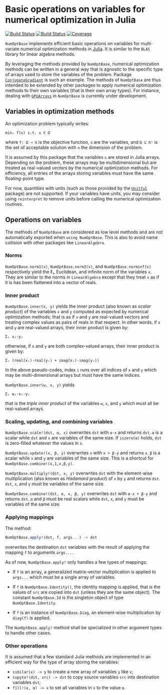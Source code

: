 # Basic operations on variables for numerical optimization in Julia

[![Build Status](https://github.com/emmt/NumOptBase.jl/actions/workflows/CI.yml/badge.svg?branch=main)](https://github.com/emmt/NumOptBase.jl/actions/workflows/CI.yml?query=branch%3Amain)
[![Build Status](https://ci.appveyor.com/api/projects/status/github/emmt/NumOptBase.jl?svg=true)](https://ci.appveyor.com/project/emmt/NumOptBase-jl)
[![Coverage](https://codecov.io/gh/emmt/NumOptBase.jl/branch/main/graph/badge.svg)](https://codecov.io/gh/emmt/NumOptBase.jl)

`NumOptBase` implements efficient basic operations on variables for
multi-variate numerical optimization methods in [Julia](https://julialang.org).
It is similar to the `BLAS` library for linear algebra methods.

By leveraging the methods provided by `NumOptBase`, numerical optimization
methods can be written in a general way that is agnostic to the specific type
of arrays used to store the variables of the problem. Package
[`ConjugateGradient`](https://github.com/emmt/ConjugateGradient.jl) is such an
example. The methods of `NumOptBase` are thus intended to be extended by other
packages to apply numerical optimization methods to their own variables (that
is their own array types). For instance, dealing with
[`GPUArrays`](https://github.com/JuliaGPU/GPUArrays.jl) in `NumOptBase` is
currently under development.


## Variables in optimization methods

An optimization problem typically writes:

    minₓ f(x) s.t. x ∈ Ω

where `f: Ω → ℝ` is the objective function, `x` are the variables, and `Ω ⊆ ℝⁿ`
is the set of acceptable solution with `n` the dimension of the problem.

It is assumed by this package that the variables `x` are stored in Julia
arrays. Depending on the problem, these arrays may be multidimensional but are
treated as real-valued *vectors* by the numerical optimization methods. For
efficiency, all entries of the arrays storing variables must have the same
floating-point type.

For now, quantities with units (such as those provided by the
[`Unitful`](https://github.com/PainterQubits/Unitful.jl) package) are not
supported. If your variables have units, you may consider using `reinterpret`
to remove units before calling the numerical optimization routines.


## Operations on variables

The methods of `NumOptBase` are considered as low level methods and are not
automatically exported when `using NumOptBase`. This is also to avoid name
collision with other packages like `LinearAlgebra`.


### Norms

`NumOptBase.norm1(x)`, `NumOptBase.norm2(x)`, and `NumOptBase.norminf(x)`
respectively yield the ℓ₁, Euclidean, and infinite norm of the variables `x`.
They are similar to the norms in `LinearAlgebra` except that they treat `x` as
if it is has been flattened into a vector of reals.


### Inner product

`NumOptBase.inner(x, y)` yields the inner product (also known as *scalar
product*) of the variables `x` and `y` computed as expected by numerical
optimization methods; that is as if `x` and `y` are real-valued vectors and
treating complex values as pairs of reals in that respect. In other words, if
`x` and `y` are real-valued arrays, their inner product is given by:

    Σᵢ xᵢ⋅yᵢ

otherwise, if `x` and `y` are both complex-valued arrays, their inner product
is given by:

    Σᵢ (real(xᵢ)⋅real(yᵢ) + imag(xᵢ)⋅imag(yᵢ))

In the above pseudo-codes, index `i` runs over all indices of `x` and `y` which
may be multi-dimensional arrays but must have the same indices.

`NumOptBase.inner(w, x, y)` yields

    Σᵢ wᵢ⋅xᵢ⋅yᵢ

that is the *triple inner product* of the variables `w`, `x`, and `y` which
must all be real-valued arrays.


### Scaling, updating, and combining variables

`NumOptBase.scale!(dst, α, x)` overwrites `dst` with `α⋅x` and returns `dst`.
`α` is a scalar while `dst` and `x` are variables of the same size. If
`iszero(α)` holds, `dst` is zero-filled whatever the values in `x`.

`NumOptBase.update!(x, β, y)` overwrites `x` with `x + β⋅y` and returns `x`.
`β` is a scalar while `x` and `y` are variables of the same size. This is a
shortcut for `NumOptBase.combine!(x,1,x,β,y)`.

`NumOptBase.multiply!(dst, x, y)` overwrites `dst` with the element-wise
multiplication (also known as *Hadamard product*) of `x` by `y` and returns
`dst`. `dst`, `x`, and `y` must be variables of the same size.

`NumOptBase.combine!(dst, α, x, β, y)` overwrites `dst` with `α⋅x + β⋅y` and
returns `dst`. `α` and `β` must be real scalars while `dst`, `x`, and `y` must
be variables of the same size.


### Applying mappings

The method:

``` julia
NumOptBase.apply!(dst, f, args...) -> dst
```

overwrites the destination `dst` variables with the result of applying the
mapping `f` to arguments `args...`.

As of now, `NumOptBase.apply!` only handles a few types of mappings:

- If `f` is an array, a generalized matrix-vector multiplication is applied to
  `args...` which must be a single array of variables.

- If `f` is `NumOptBase.Identity()`, the identity mapping is applied, that is
  the values of `src` are copied into `dst` (unless they are the same object).
  The constant `NumOptBase.Id` is the singleton object of type
  `NumOptBase.Identity`.

- If `f` is an instance of `NumOptBase.Diag`, an element-wise multiplication by
  `diag(f)` is applied.

The `NumOptBase.apply!` method shall be specialized in other argument types to
handle other cases.


### Other operations

It is assumed that a few standard Julia methods are implemented in an efficient
way for the type of array storing the variables:

- `similar(x) -> y` to create a new array of variables `y` like `x`;
- `copyto!(dst, src) -> dst` to copy source variables `src` into destination
  variables `dst`;
- `fill!(x, α) -> x` to set all variables in `x` to the value `α`.
